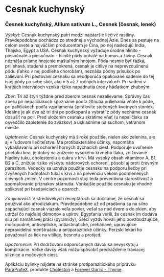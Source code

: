 Cesnak kuchynský
================

### Česnek kuchyňský, Allium sativum L., Cesnek (česnak, lenek)

*Výskyt*: Cesnak kuchynský patrí medzi najstaršie liečivé rastliny.
Pravdepodobne pochádza zo strednej a východnej Ázie. Dnes sa pestuje na celom
svete a najväčším producentom je Čína, po nej nasledujú India, Thajsko, Egypt a
USA. Cesnak kuchynský vyžaduje úrodné hlinito - piesočnaté a piesočnato -
hlinité pôdy bohaté na humus a živiny. Cesnak neznáša priame hnojenie maštaľným
hnojom. Pôda nesmie byť ťažká, priliehavá, studená a premokrená, cesnak je
citlivý na neprevzdušnenú pôdu (ľahko v nej podlieha chorobám), neznáša pôdny
prísušok po zalievaní. Pri pestovaní cesnaku sa neodporúča opakované sadenie do
tej istej pôdy po sebe skôr, ako v 5 až 7 ročných intervaloch. Pri sadení v
kratších intervaloch vzniká riziko napadnutia úrody háďatkom zhubným.

*Zber*: Tri až štyri týždne pred zberom cesnak nezalievame. Správny čas zberu
pri nepaličiakoch spoznáme podľa žltnutia priliehania vňate k pôde, pri
paličiakoch podľa vzpriamenia špirálovite stočených kvetných stoniek. Ideálne je
ak dva až tri dni po podkopaní a vybratí z pôdy necháme cesnak dosušiť na poli.
Pred uložením cesnaku skrátime vňať (u nepaličiaku sa osvedčilo zapletenie do
zväzkov) a uskladníme na suchom, vetranom mieste.

*Uplatnenie*: Cesnak kuchynský má široké použitie, nielen ako zelenina, ale aj v
ľudovom liečiteľstve. Má protibakteriálne účinky, napomáha vykašliavaniu pri
ochorení horných dýchacích ciest. Podporuje uvoľnenie prietoku krvi, je dobrý na
zníženie vysokého krvného tlaku, znižovanie hladiny tuku, cholesterolu a cukru v
krvi. Má vysoký obsah vitamínov A, B1, B2 a C, znižuje riziko výskytu nádorových
ochorení, pôsobí aj proti črevným parazitom. Vedecky sa uznáva použitie cesnaku
na podporu liečby pri zvýšených hodnotách tuku v krvi a na prevenciu vekom
podmienených cievnych zmien. V centre pozornosti stojí teda preventívna
starostlivosť a spomaľovanie príznakov stárnutia. Vonkajšie použitie cesnaku je
vhodné aplikovať pri bradaviciach a oparoch.

*Zaujímavosť*: V stredovekých receptároch sa dočítame, že cesnak sa používal ako
afrodiziakum. Pravdepodobne už od pradávna sa na silno zapáchajúci cesnak
viazalo veľa povier, vešal sa nad dvere a do okien, aby udržal čo najďalej
démonov a upírov. Egypťania verili, že cesnak im dodáva silu pri namáhavej práci
(pyramídy), Gréci vyzdvihovali jeho povzbudzujúce, močopudné, antiseptické,
antiastmatické, preháňavé, upravujúce nepravidelnú menštruáciu a
antiparazitické účinky. Perzskí lekári ho považovali za liek na vitiligo,
besnotu a protijed.

*Upozornenie*: Pri dodržovaní odporúčaných dávok sa nevyskytujú komplikácie.
Veľké dávky však môžu spôsobiť predráždenie tráviacej sliznice a močových ciest.

Aplikáciu bylinky nájdete na stránke protiparazitického prípravku
[ParaProteX](../procvi/paraprotex), produkte
[Choleston](../procvi/choleston) a
[Forever Garlic - Thyme](../proflp/forever-garlic-thyme).
